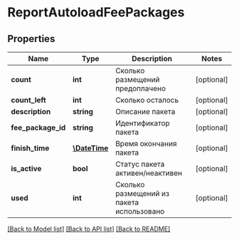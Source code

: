 # ReportAutoloadFeePackages

## Properties
Name | Type | Description | Notes
------------ | ------------- | ------------- | -------------
**count** | **int** | Сколько размещений предоплачено | [optional] 
**count_left** | **int** | Сколько осталось | [optional] 
**description** | **string** | Описание пакета | [optional] 
**fee_package_id** | **string** | Идентификатор пакета | [optional] 
**finish_time** | [**\DateTime**](\DateTime.md) | Время окончания пакета | [optional] 
**is_active** | **bool** | Статус пакета активен/неактивен | [optional] 
**used** | **int** | Сколько размещений из пакета использовано | [optional] 

[[Back to Model list]](../../README.md#documentation-for-models) [[Back to API list]](../../README.md#documentation-for-api-endpoints) [[Back to README]](../../README.md)

